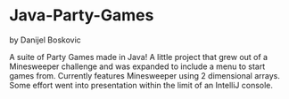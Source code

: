 # Java-Party-Games

by Danijel Boskovic

A suite of Party Games made in Java! A little project that grew out of a Minesweeper challenge and was expanded to include a menu to start games from. Currently features Minesweeper using 2 dimensional arrays. Some effort went into presentation within the limit of an IntelliJ console.
